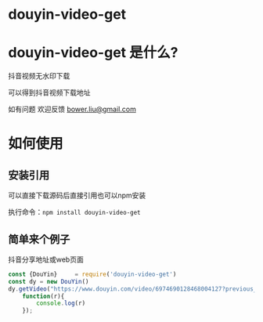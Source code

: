 # douyin-video-get
 
# douyin-video-get 是什么?

抖音视频无水印下载

可以得到抖音视频下载地址

如有问题 欢迎反馈 bower.liu@gmail.com
 

# 如何使用
## 安装引用

可以直接下载源码后直接引用也可以npm安装

执行命令：`npm install douyin-video-get`
 
## 简单来个例子 
抖音分享地址或web页面
```javascript
const {DouYin}     = require('douyin-video-get')
const dy = new DouYin()
dy.getVideo("https://www.douyin.com/video/6974690128468004127?previous_page=main_page&tab_name=home",
    function(r){
        console.log(r)
    });

```
 
 